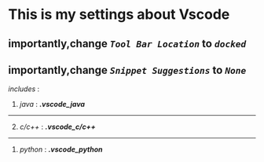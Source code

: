 # This is my settings about Vscode 
## importantly,change ***`Tool Bar Location`*** to ***`docked`***
## importantly,change ***`Snippet Suggestions`*** to ***`None`***
*includes* : 
1. *java* :  ***.vscode_java*** 
***
2. *c/c++* :  ***.vscode_c/c++***  
---
1. *python* :  ***.vscode_python*** 
